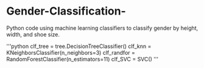 # Gender-Classification-
Python code using machine learning classifiers to classify gender by height, width, and shoe size.

'''python
clf_tree = tree.DecisionTreeClassifier()
clf_knn =  KNeighborsClassifier(n_neighbors=3)
clf_randfor = RandomForestClassifier(n_estimators=11)
clf_SVC = SVC()
'''
